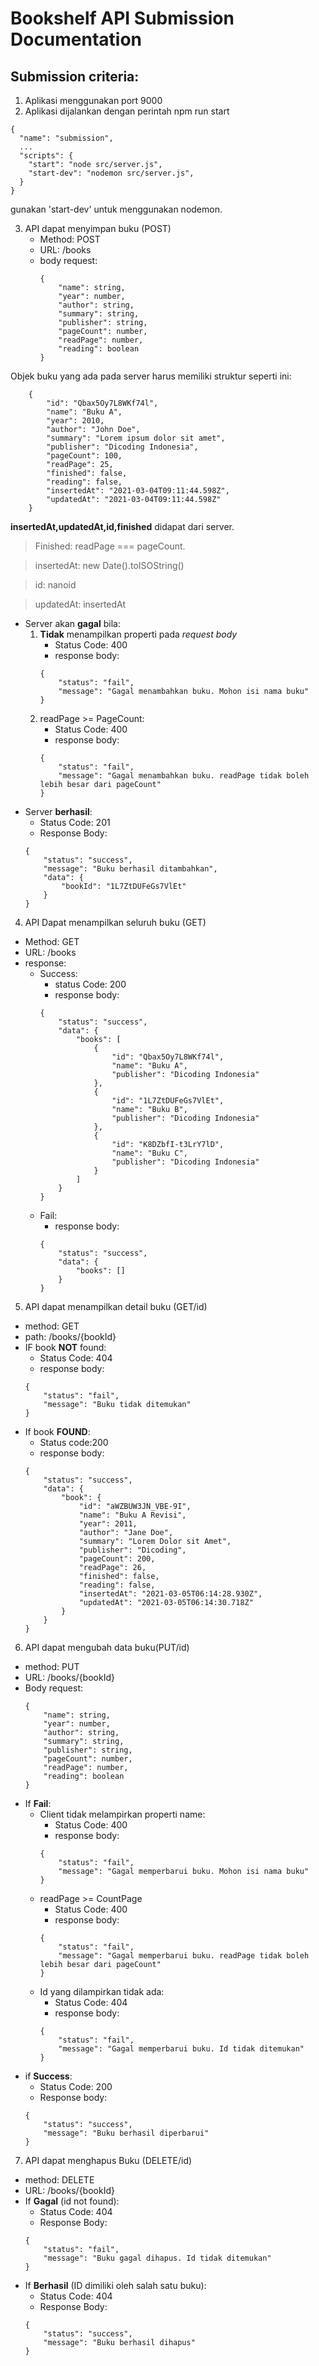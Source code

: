 # Bookshelf API Submission Documentation
## Submission criteria:
1. Aplikasi menggunakan port 9000
2. Aplikasi dijalankan dengan perintah npm run start

```
{
  "name": "submission",
  ...
  "scripts": {
    "start": "node src/server.js",
    "start-dev": "nodemon src/server.js",
  }
}
```

gunakan 'start-dev' untuk menggunakan nodemon.

3. API dapat menyimpan buku (POST)
    - Method: POST
    - URL: /books
    - body request:
        ```
        {
            "name": string,
            "year": number,
            "author": string,
            "summary": string,
            "publisher": string,
            "pageCount": number,
            "readPage": number,
            "reading": boolean
        }
        ```
Objek buku yang ada pada server harus memiliki struktur seperti ini:
 
```
    {
        "id": "Qbax5Oy7L8WKf74l",
        "name": "Buku A",
        "year": 2010,
        "author": "John Doe",
        "summary": "Lorem ipsum dolor sit amet",
        "publisher": "Dicoding Indonesia",
        "pageCount": 100,
        "readPage": 25,
        "finished": false,
        "reading": false,
        "insertedAt": "2021-03-04T09:11:44.598Z",
        "updatedAt": "2021-03-04T09:11:44.598Z"
    }
```
**insertedAt,updatedAt,id,finished** didapat dari server.
        
> Finished: readPage === pageCount.

> insertedAt: new Date().toISOString()

> id: nanoid

> updatedAt: insertedAt

- Server akan **gagal** bila:
    1. **Tidak** menampilkan properti pada *request body*
        - Status Code: 400
        - response body:
        ```
        {
            "status": "fail",
            "message": "Gagal menambahkan buku. Mohon isi nama buku"
        }
        ```
    2. readPage >= PageCount:
        - Status Code: 400
        - response body:
        ```
        {
            "status": "fail",
            "message": "Gagal menambahkan buku. readPage tidak boleh lebih besar dari pageCount"
        }
        ```
- Server **berhasil**:
    - Status Code: 201
    - Response Body:
    ```
    {
        "status": "success",
        "message": "Buku berhasil ditambahkan",
        "data": {
            "bookId": "1L7ZtDUFeGs7VlEt"
        }
    }
    ```

4. API Dapat menampilkan seluruh buku (GET)
- Method: GET
- URL: /books
- response: 
    - Success:
        - status Code: 200
        - response body:
        ```
        {
            "status": "success",
            "data": {
                "books": [
                    {
                        "id": "Qbax5Oy7L8WKf74l",
                        "name": "Buku A",
                        "publisher": "Dicoding Indonesia"
                    },
                    {
                        "id": "1L7ZtDUFeGs7VlEt",
                        "name": "Buku B",
                        "publisher": "Dicoding Indonesia"
                    },
                    {
                        "id": "K8DZbfI-t3LrY7lD",
                        "name": "Buku C",
                        "publisher": "Dicoding Indonesia"
                    }
                ]
            }
        }
        ```
    - Fail:
        - response body:
        ```
        {
            "status": "success",
            "data": {
                "books": []
            }
        }
        ```

5. API dapat menampilkan detail buku (GET/id)
- method: GET
- path: /books/{bookId}
- IF book **NOT** found:
    - Status Code: 404
    - response body:
    ```
    {
        "status": "fail",
        "message": "Buku tidak ditemukan"
    }
    ```
- If book **FOUND**:
    - Status code:200
    - response body:
    ```
    {
        "status": "success",
        "data": {
            "book": {
                "id": "aWZBUW3JN_VBE-9I",
                "name": "Buku A Revisi",
                "year": 2011,
                "author": "Jane Doe",
                "summary": "Lorem Dolor sit Amet",
                "publisher": "Dicoding",
                "pageCount": 200,
                "readPage": 26,
                "finished": false,
                "reading": false,
                "insertedAt": "2021-03-05T06:14:28.930Z",
                "updatedAt": "2021-03-05T06:14:30.718Z"
            }
        }
    }
    ```

6. API dapat mengubah data buku(PUT/id)
- method: PUT
- URL: /books/{bookId}
- Body request:
    ```
    {
        "name": string,
        "year": number,
        "author": string,
        "summary": string,
        "publisher": string,
        "pageCount": number,
        "readPage": number,
        "reading": boolean
    }
    ```
- If **Fail**:
    - Client tidak melampirkan properti name:
        - Status Code: 400
        - response body:
        ```
        {
            "status": "fail",
            "message": "Gagal memperbarui buku. Mohon isi nama buku"
        }
        ```
    - readPage >= CountPage
        - Status Code: 400
        - response body:
        ```
        {
            "status": "fail",
            "message": "Gagal memperbarui buku. readPage tidak boleh lebih besar dari pageCount"
        }
        ```
    - Id yang dilampirkan tidak ada:
        - Status Code: 404
        - response body:
        ```
        {
            "status": "fail",
            "message": "Gagal memperbarui buku. Id tidak ditemukan"
        }
        ```
- if **Success**:
    - Status Code: 200
    - Response body:
    ```
    {
        "status": "success",
        "message": "Buku berhasil diperbarui"
    }
    ```

7. API dapat menghapus Buku (DELETE/id)
- method: DELETE
- URL: /books/{bookId}
- If **Gagal** (id not found):
    - Status Code: 404
    - Response Body:
    ```
    {
        "status": "fail",
        "message": "Buku gagal dihapus. Id tidak ditemukan"
    }
    ```
- If **Berhasil** (ID dimiliki oleh salah satu buku):
    - Status Code: 404
    - Response Body:
    ```
    {
        "status": "success",
        "message": "Buku berhasil dihapus"
    }
    ```